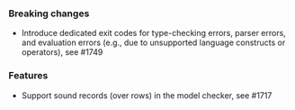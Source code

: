 <!-- NOTE:
     Release notes for unreleased changes go here, following this format:

        ### Features

         * Change description, see #123

        ### Bug fixes

         * Some bug fix, see #124

     DO NOT LEAVE A BLANK LINE BELOW THIS PREAMBLE -->
### Breaking changes

 * Introduce dedicated exit codes for type-checking errors, parser errors, and
   evaluation errors (e.g., due to unsupported language constructs or
   operators), see #1749

### Features

 * Support sound records (over rows) in the model checker, see #1717
